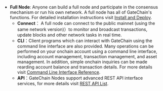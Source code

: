 
- **Full Node**: Anyone can build a full node and participate in the consensus mechanism or run his own network. A full node has all of GateChain's functions. For detailed installation instructions visit [Install and Deploy](../developers/gatechain-build.md).
   - **Connect**： A full node can connect to the public mainnet (using the same network version)<!--，Latest code[get](pending developing)here-->）to monitor and broadcast transactions, update blocks and other network tasks in real time.
   - **CLI**：Client programs which can interact with GateChain using the command line interface are also provided. Many operations can be performed on your onchain account using a command line interface, including account management, transaction management, and asset management. In addition, simple onchain inquiries can be made rearding account balance and transaction details. For more details visit [Command Line Interface Reference](../developers/cli/README.md).
   - **API**：GateChain Nodes support advanced REST API interface services, for more details visit [REST API List](../developers/api/README.md).
